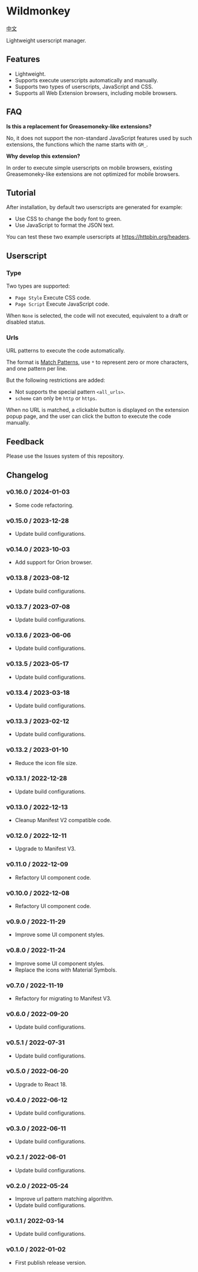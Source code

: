 Wildmonkey
==========

[中文](./README.zh.md)

Lightweight userscript manager.

Features
--------

* Lightweight.
* Supports execute userscripts automatically and manually.
* Supports two types of userscripts, JavaScript and CSS.
* Supports all Web Extension browsers, including mobile browsers.

FAQ
---

**Is this a replacement for Greasemoneky-like extensions?**

No, it does not support the non-standard JavaScript features used by such extensions, the functions which the name starts with `GM_`.

**Why develop this extension?**

In order to execute simple userscripts on mobile browsers, existing Greasemoneky-like extensions are not optimized for mobile browsers.

Tutorial
--------

After installation, by default two userscripts are generated for example:

* Use CSS to change the body font to green.
* Use JavaScript to format the JSON text.

You can test these two example userscripts at <https://httpbin.org/headers>.

Userscript
----------

### Type

Two types are supported:

* `Page Style` Execute CSS code.
* `Page Script` Execute JavaScript code.

When `None` is selected, the code will not executed, equivalent to a draft or disabled status.

### Urls

URL patterns to execute the code automatically.

The format is [Match Patterns](https://developer.mozilla.org/zh-CN/docs/Mozilla/Add-ons/WebExtensions/Match_patterns), use `*` to represent zero or more characters, and one pattern per line.

But the following restrictions are added:

* Not supports the special pattern `<all_urls>`.
* `scheme` can only be `http` or `https`.

When no URL is matched, a clickable button is displayed on the extension popup page, and the user can click the button to execute the code manually.

Feedback
--------

Please use the Issues system of this repository.

Changelog
---------

### v0.16.0 / 2024-01-03

* Some code refactoring.

### v0.15.0 / 2023-12-28

* Update build configurations.

### v0.14.0 / 2023-10-03

* Add support for Orion browser.

### v0.13.8 / 2023-08-12

* Update build configurations.

### v0.13.7 / 2023-07-08

* Update build configurations.

### v0.13.6 / 2023-06-06

* Update build configurations.

### v0.13.5 / 2023-05-17

* Update build configurations.

### v0.13.4 / 2023-03-18

* Update build configurations.

### v0.13.3 / 2023-02-12

* Update build configurations.

### v0.13.2 / 2023-01-10

* Reduce the icon file size.

### v0.13.1 / 2022-12-28

* Update build configurations.

### v0.13.0 / 2022-12-13

* Cleanup Manifest V2 compatible code.

### v0.12.0 / 2022-12-11

* Upgrade to Manifest V3.

### v0.11.0 / 2022-12-09

* Refactory UI component code.

### v0.10.0 / 2022-12-08

* Refactory UI component code.

### v0.9.0 / 2022-11-29

* Improve some UI component styles.

### v0.8.0 / 2022-11-24

* Improve some UI component styles.
* Replace the icons with Material Symbols.

### v0.7.0 / 2022-11-19

* Refactory for migrating to Manifest V3.

### v0.6.0 / 2022-09-20

* Update build configurations.

### v0.5.1 / 2022-07-31

* Update build configurations.

### v0.5.0 / 2022-06-20

* Upgrade to React 18.

### v0.4.0 / 2022-06-12

* Update build configurations.

### v0.3.0 / 2022-06-11

* Update build configurations.

### v0.2.1 / 2022-06-01

* Update build configurations.

### v0.2.0 / 2022-05-24

* Improve url pattern matching algorithm.
* Update build configurations.

### v0.1.1 / 2022-03-14

* Update build configurations.

### v0.1.0 / 2022-01-02

* First publish release version.
